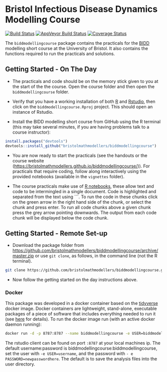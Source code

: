 
<!-- README.md is generated from README.Rmd. Please edit that file -->
Bristol Infectious Disease Dynamics Modelling Course
====================================================

[![Build Status](https://travis-ci.org/bristolmathmodellers/biddmodellingcourse.svg?branch=master)](https://travis-ci.org/bristolmathmodellers/biddmodellingcourse) [![AppVeyor Build Status](https://ci.appveyor.com/api/projects/status/github/bristolmathmodellers/biddmodellingcourse?branch=master&svg=true)](https://ci.appveyor.com/project/bristolmathmodellers/biddmodellingcourse) [![Coverage Status](https://img.shields.io/codecov/c/github/bristolmathmodellers/biddmodellingcourse/master.svg)](https://codecov.io/github/bristolmathmodellers/biddmodellingcourse?branch=master)

The `biddmodellingcourse` package contains the practicals for the [BIDD](http://www.bristol.ac.uk/social-community-medicine/research/groups/bidd/) modelling short course at the University of Bristol. It also contains the functions required to run the practicals and solutions.

Getting Started - On The Day
----------------------------

-   The practicals and code should be on the memory stick given to you at the start of the the course. Open the course folder and then open the `biddmodellingcourse` folder.

-   Verify that you have a working installation of both [R](https://www.r-project.org/) and [Rstudio](https://www.rstudio.com/products/rstudio/download/#download), then click on the `biddmodellingcourse.Rproj` project. This should open an instance of Rstudio.

-   Install the BIDD modelling short course from GitHub using the R terminal (this may take several minutes, if you are having problems talk to a course instructor):

``` r
install.packages("devtools")
devtools::install_github("bristolmathmodellers/biddmodellingcourse")
```

-   You are now ready to start the practicals (see the handouts or the course website (<https://bristolmathmodellers.github.io/biddmodellingcourse/>)). For practicals that require coding, follow along interactively using the provided notebooks (available in the `vignettes` folder).

-   The course practicals make use of [R notebooks](https://rmarkdown.rstudio.com/r_notebooks.html), these allow text and code to be intermingled in a single document. Code is highlighted and separated from the text using \`\`\`. To run the code in these chunks click on the green arrow in the right hand side of the chunk, or select the chunk and press enter. To run all code chunks above a given chunk press the grey arrow pointing downwards. The output from each code chunk will be displayed below the code chunk.

Getting Started - Remote Set-up
-------------------------------

-   Download the package folder from <https://github.com/bristolmathmodellers/biddmodellingcourse/archive/master.zip> or use `git clone`, as follows, in the command line (not the R terminal).

``` bash
git clone https://github.com/bristolmathmodellers/biddmodellingcourse.git
```

-   Now follow the getting started on the day instructions above.

### Docker

This package was developed in a docker container based on the [tidyverse](https://hub.docker.com/r/rocker/tidyverse/) docker image. Docker containers are lightweight, stand-alone, executable packages of a piece of software that includes everything needed to run it (see [here](https://www.docker.com/what-container) for details). To run the docker image run (with an active docker daemon running):

``` bash
docker run -d -p 8787:8787 --name biddmodellingcourse -e USER=biddmodellingcourse -e PASSWORD=biddmodellingcourse seabbs/biddmodellingcourse
```

The rstudio client can be found on port `:8787` at your local machines ip. The default username:password is biddmodellingcourse:biddmodellingcourse, set the user with `-e USER=username`, and the password with `- e PASSWORD=newpasswordhere`. The default is to save the analysis files into the user directory.
